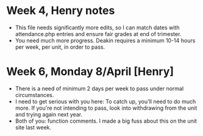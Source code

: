 
# Week 4, Henry notes
- This file needs significantly more edits, so I can match dates with attendance.php entries and ensure fair grades at end of trimester.
- You need much more progress. Deakin requires a minimum 10-14 hours per week, per unit, in order to pass.

# Week 6, Monday 8/April [Henry]
- There is a need of minimum 2 days per week to pass under normal circumstances. 
- I need to get serious with you here: To catch up, you'll need to do much more. If you're not intending to pass, look into withdrawing from the unit and trying again next year.
- Both of you: function comments. I made a big fuss about this on the unit site last week.

